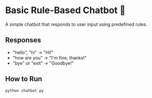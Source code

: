 # Basic Rule-Based Chatbot 🤖

A simple chatbot that responds to user input using predefined rules.

## Responses
- "hello", "hi" → "Hi!"
- "how are you" → "I'm fine, thanks!"
- "bye" or "exit" → "Goodbye!"

## How to Run
```bash
python chatbot.py
